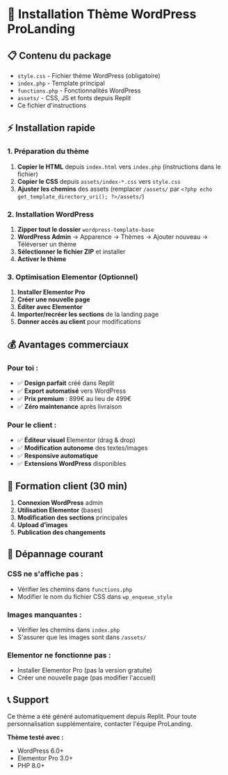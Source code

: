 # 🚀 Installation Thème WordPress ProLanding

## 📋 Contenu du package

- `style.css` - Fichier thème WordPress (obligatoire)
- `index.php` - Template principal
- `functions.php` - Fonctionnalités WordPress
- `assets/` - CSS, JS et fonts depuis Replit
- Ce fichier d'instructions

## ⚡ Installation rapide

### 1. Préparation du thème
1. **Copier le HTML** depuis `index.html` vers `index.php` (instructions dans le fichier)
2. **Copier le CSS** depuis `assets/index-*.css` vers `style.css`
3. **Ajuster les chemins** des assets (remplacer `/assets/` par `<?php echo get_template_directory_uri(); ?>/assets/`)

### 2. Installation WordPress
1. **Zipper tout le dossier** `wordpress-template-base`
2. **WordPress Admin** → Apparence → Thèmes → Ajouter nouveau → Téléverser un thème
3. **Sélectionner le fichier ZIP** et installer
4. **Activer le thème**

### 3. Optimisation Elementor (Optionnel)
1. **Installer Elementor Pro**
2. **Créer une nouvelle page**
3. **Éditer avec Elementor**
4. **Importer/recréer les sections** de la landing page
5. **Donner accès au client** pour modifications

## 💰 Avantages commerciaux

### Pour toi :
- ✅ **Design parfait** créé dans Replit
- ✅ **Export automatisé** vers WordPress
- ✅ **Prix premium** : 899€ au lieu de 499€
- ✅ **Zéro maintenance** après livraison

### Pour le client :
- ✅ **Éditeur visuel** Elementor (drag & drop)
- ✅ **Modification autonome** des textes/images
- ✅ **Responsive automatique**
- ✅ **Extensions WordPress** disponibles

## 🎯 Formation client (30 min)

1. **Connexion WordPress** admin
2. **Utilisation Elementor** (bases)
3. **Modification des sections** principales
4. **Upload d'images**
5. **Publication des changements**

## 🔧 Dépannage courant

### CSS ne s'affiche pas :
- Vérifier les chemins dans `functions.php`
- Modifier le nom du fichier CSS dans `wp_enqueue_style`

### Images manquantes :
- Vérifier les chemins dans `index.php`
- S'assurer que les images sont dans `/assets/`

### Elementor ne fonctionne pas :
- Installer Elementor Pro (pas la version gratuite)
- Créer une nouvelle page (pas modifier l'accueil)

## 📞 Support

Ce thème a été généré automatiquement depuis Replit. Pour toute personnalisation supplémentaire, contacter l'équipe ProLanding.

**Thème testé avec :**
- WordPress 6.0+
- Elementor Pro 3.0+
- PHP 8.0+